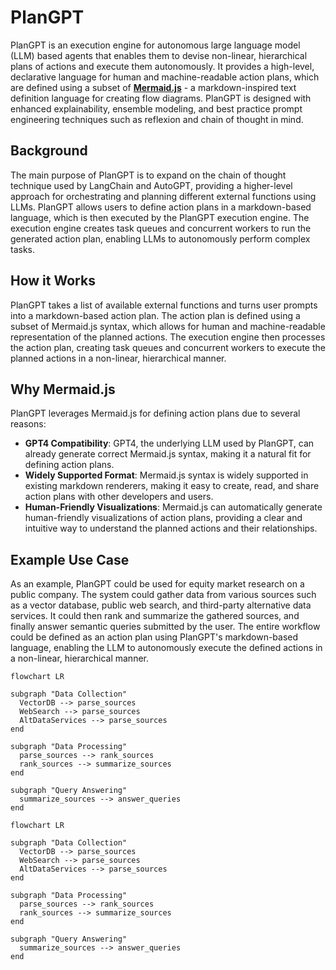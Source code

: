 # **PlanGPT**

PlanGPT is an execution engine for autonomous large language model (LLM) based agents that enables them to devise non-linear, hierarchical plans of actions and execute them autonomously. It provides a high-level, declarative language for human and machine-readable action plans, which are defined using a subset of **[Mermaid.js](https://mermaid-js.github.io/)** - a markdown-inspired text definition language for creating flow diagrams. PlanGPT is designed with enhanced explainability, ensemble modeling, and best practice prompt engineering techniques such as reflexion and chain of thought in mind.

## **Background**

The main purpose of PlanGPT is to expand on the chain of thought technique used by LangChain and AutoGPT, providing a higher-level approach for orchestrating and planning different external functions using LLMs. PlanGPT allows users to define action plans in a markdown-based language, which is then executed by the PlanGPT execution engine. The execution engine creates task queues and concurrent workers to run the generated action plan, enabling LLMs to autonomously perform complex tasks.

## **How it Works**

PlanGPT takes a list of available external functions and turns user prompts into a markdown-based action plan. The action plan is defined using a subset of Mermaid.js syntax, which allows for human and machine-readable representation of the planned actions. The execution engine then processes the action plan, creating task queues and concurrent workers to execute the planned actions in a non-linear, hierarchical manner.

## **Why Mermaid.js**

PlanGPT leverages Mermaid.js for defining action plans due to several reasons:

- **GPT4 Compatibility**: GPT4, the underlying LLM used by PlanGPT, can already generate correct Mermaid.js syntax, making it a natural fit for defining action plans.
- **Widely Supported Format**: Mermaid.js syntax is widely supported in existing markdown renderers, making it easy to create, read, and share action plans with other developers and users.
- **Human-Friendly Visualizations**: Mermaid.js can automatically generate human-friendly visualizations of action plans, providing a clear and intuitive way to understand the planned actions and their relationships.

## **Example Use Case**

As an example, PlanGPT could be used for equity market research on a public company. The system could gather data from various sources such as a vector database, public web search, and third-party alternative data services. It could then rank and summarize the gathered sources, and finally answer semantic queries submitted by the user. The entire workflow could be defined as an action plan using PlanGPT's markdown-based language, enabling the LLM to autonomously execute the defined actions in a non-linear, hierarchical manner.

```
flowchart LR

subgraph "Data Collection"
  VectorDB --> parse_sources
  WebSearch --> parse_sources
  AltDataServices --> parse_sources
end

subgraph "Data Processing"
  parse_sources --> rank_sources
  rank_sources --> summarize_sources
end

subgraph "Query Answering"
  summarize_sources --> answer_queries
end
```
```mermaid
flowchart LR

subgraph "Data Collection"
  VectorDB --> parse_sources
  WebSearch --> parse_sources
  AltDataServices --> parse_sources
end

subgraph "Data Processing"
  parse_sources --> rank_sources
  rank_sources --> summarize_sources
end

subgraph "Query Answering"
  summarize_sources --> answer_queries
end
```